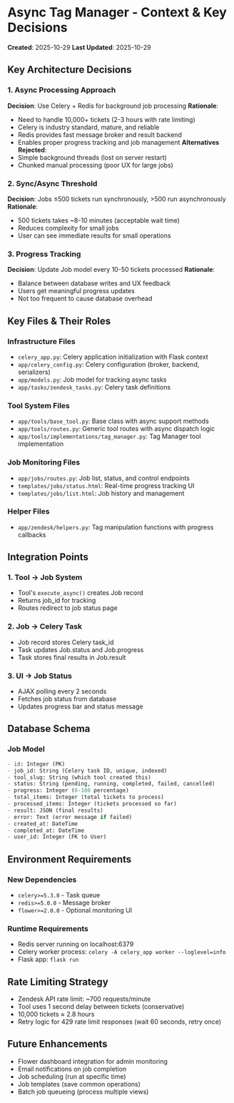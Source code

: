 # Async Tag Manager - Context & Key Decisions

**Created**: 2025-10-29
**Last Updated**: 2025-10-29

## Key Architecture Decisions

### 1. Async Processing Approach
**Decision**: Use Celery + Redis for background job processing
**Rationale**:
- Need to handle 10,000+ tickets (2-3 hours with rate limiting)
- Celery is industry standard, mature, and reliable
- Redis provides fast message broker and result backend
- Enables proper progress tracking and job management
**Alternatives Rejected**:
- Simple background threads (lost on server restart)
- Chunked manual processing (poor UX for large jobs)

### 2. Sync/Async Threshold
**Decision**: Jobs ≤500 tickets run synchronously, >500 run asynchronously
**Rationale**:
- 500 tickets takes ~8-10 minutes (acceptable wait time)
- Reduces complexity for small jobs
- User can see immediate results for small operations

### 3. Progress Tracking
**Decision**: Update Job model every 10-50 tickets processed
**Rationale**:
- Balance between database writes and UX feedback
- Users get meaningful progress updates
- Not too frequent to cause database overhead

## Key Files & Their Roles

### Infrastructure Files
- `celery_app.py`: Celery application initialization with Flask context
- `app/celery_config.py`: Celery configuration (broker, backend, serializers)
- `app/models.py`: Job model for tracking async tasks
- `app/tasks/zendesk_tasks.py`: Celery task definitions

### Tool System Files
- `app/tools/base_tool.py`: Base class with async support methods
- `app/tools/routes.py`: Generic tool routes with async dispatch logic
- `app/tools/implementations/tag_manager.py`: Tag Manager tool implementation

### Job Monitoring Files
- `app/jobs/routes.py`: Job list, status, and control endpoints
- `templates/jobs/status.html`: Real-time progress tracking UI
- `templates/jobs/list.html`: Job history and management

### Helper Files
- `app/zendesk/helpers.py`: Tag manipulation functions with progress callbacks

## Integration Points

### 1. Tool → Job System
- Tool's `execute_async()` creates Job record
- Returns job_id for tracking
- Routes redirect to job status page

### 2. Job → Celery Task
- Job record stores Celery task_id
- Task updates Job.status and Job.progress
- Task stores final results in Job.result

### 3. UI → Job Status
- AJAX polling every 2 seconds
- Fetches job status from database
- Updates progress bar and status message

## Database Schema

### Job Model
```python
- id: Integer (PK)
- job_id: String (Celery task ID, unique, indexed)
- tool_slug: String (which tool created this)
- status: String (pending, running, completed, failed, cancelled)
- progress: Integer (0-100 percentage)
- total_items: Integer (total tickets to process)
- processed_items: Integer (tickets processed so far)
- result: JSON (final results)
- error: Text (error message if failed)
- created_at: DateTime
- completed_at: DateTime
- user_id: Integer (FK to User)
```

## Environment Requirements

### New Dependencies
- `celery>=5.3.0` - Task queue
- `redis>=5.0.0` - Message broker
- `flower>=2.0.0` - Optional monitoring UI

### Runtime Requirements
- Redis server running on localhost:6379
- Celery worker process: `celery -A celery_app worker --loglevel=info`
- Flask app: `flask run`

## Rate Limiting Strategy

- Zendesk API rate limit: ~700 requests/minute
- Tool uses 1 second delay between tickets (conservative)
- 10,000 tickets ≈ 2.8 hours
- Retry logic for 429 rate limit responses (wait 60 seconds, retry once)

## Future Enhancements
- Flower dashboard integration for admin monitoring
- Email notifications on job completion
- Job scheduling (run at specific time)
- Job templates (save common operations)
- Batch job queueing (process multiple views)
